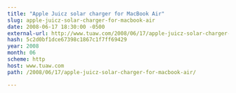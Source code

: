 ```yaml
---
title: "Apple Juicz solar charger for MacBook Air"
slug: apple-juicz-solar-charger-for-macbook-air
date: 2008-06-17 18:30:00 -0500
external-url: http://www.tuaw.com/2008/06/17/apple-juicz-solar-charger-for-macbook-air/
hash: 5c2d0bf1dce67398c1867c1f7ff69429
year: 2008
month: 06
scheme: http
host: www.tuaw.com
path: /2008/06/17/apple-juicz-solar-charger-for-macbook-air/

---
```



